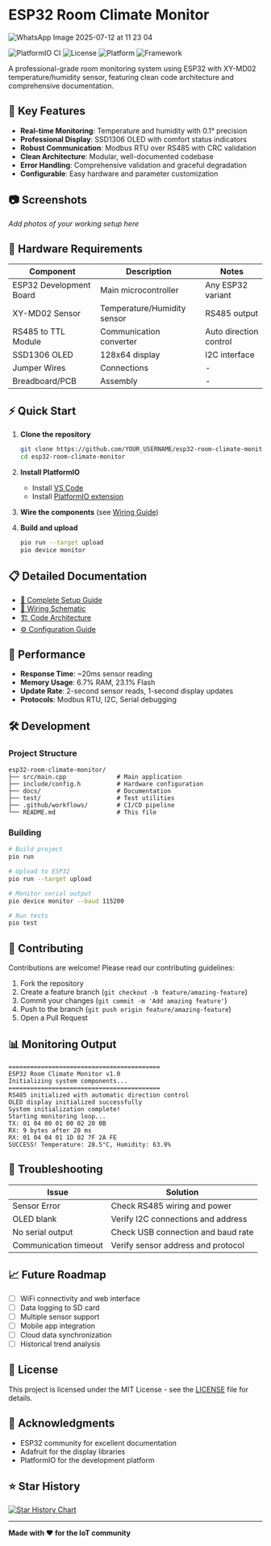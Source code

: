 # ESP32 Room Climate Monitor

![WhatsApp Image 2025-07-12 at 11 23 04](https://github.com/user-attachments/assets/4c9ae847-7e54-4fe7-85ce-5f88243671d0)

![PlatformIO CI](https://github.com/YOUR_USERNAME/esp32-room-climate-monitor/workflows/PlatformIO%20CI/badge.svg)
![License](https://img.shields.io/badge/license-MIT-blue.svg)
![Platform](https://img.shields.io/badge/platform-ESP32-orange.svg)
![Framework](https://img.shields.io/badge/framework-Arduino-blue.svg)

A professional-grade room monitoring system using ESP32 with XY-MD02 temperature/humidity sensor, featuring clean code architecture and comprehensive documentation.

## 🌟 Key Features

- **Real-time Monitoring**: Temperature and humidity with 0.1° precision
- **Professional Display**: SSD1306 OLED with comfort status indicators
- **Robust Communication**: Modbus RTU over RS485 with CRC validation
- **Clean Architecture**: Modular, well-documented codebase
- **Error Handling**: Comprehensive validation and graceful degradation
- **Configurable**: Easy hardware and parameter customization

## 📷 Screenshots

*Add photos of your working setup here*

## 🔧 Hardware Requirements

| Component | Description | Notes |
|-----------|-------------|-------|
| ESP32 Development Board | Main microcontroller | Any ESP32 variant |
| XY-MD02 Sensor | Temperature/Humidity sensor | RS485 output |
| RS485 to TTL Module | Communication converter | Auto direction control |
| SSD1306 OLED | 128x64 display | I2C interface |
| Jumper Wires | Connections | - |
| Breadboard/PCB | Assembly | - |

## ⚡ Quick Start

1. **Clone the repository**
   ```bash
   git clone https://github.com/YOUR_USERNAME/esp32-room-climate-monitor.git
   cd esp32-room-climate-monitor
   ```

2. **Install PlatformIO**
   - Install [VS Code](https://code.visualstudio.com/)
   - Install [PlatformIO extension](https://platformio.org/install/ide?install=vscode)

3. **Wire the components** (see [Wiring Guide](docs/wiring_schematic.md))

4. **Build and upload**
   ```bash
   pio run --target upload
   pio device monitor
   ```

## 📋 Detailed Documentation

- [📖 Complete Setup Guide](README.md)
- [🔌 Wiring Schematic](docs/wiring_schematic.md)
- [🏗️ Code Architecture](docs/CODE_STRUCTURE.md)
- [⚙️ Configuration Guide](include/config.h)

## 🎯 Performance

- **Response Time**: ~20ms sensor reading
- **Memory Usage**: 6.7% RAM, 23.1% Flash
- **Update Rate**: 2-second sensor reads, 1-second display updates
- **Protocols**: Modbus RTU, I2C, Serial debugging

## 🛠️ Development

### Project Structure
```
esp32-room-climate-monitor/
├── src/main.cpp              # Main application
├── include/config.h          # Hardware configuration
├── docs/                     # Documentation
├── test/                     # Test utilities
├── .github/workflows/        # CI/CD pipeline
└── README.md                 # This file
```

### Building
```bash
# Build project
pio run

# Upload to ESP32
pio run --target upload

# Monitor serial output
pio device monitor --baud 115200

# Run tests
pio test
```

## 🤝 Contributing

Contributions are welcome! Please read our contributing guidelines:

1. Fork the repository
2. Create a feature branch (`git checkout -b feature/amazing-feature`)
3. Commit your changes (`git commit -m 'Add amazing feature'`)
4. Push to the branch (`git push origin feature/amazing-feature`)
5. Open a Pull Request

## 📊 Monitoring Output

```
==========================================
ESP32 Room Climate Monitor v1.0
Initializing system components...
==========================================
RS485 initialized with automatic direction control
OLED display initialized successfully
System initialization complete!
Starting monitoring loop...
TX: 01 04 00 01 00 02 20 0B 
RX: 9 bytes after 20 ms
RX: 01 04 04 01 1D 02 7F 2A FE 
SUCCESS! Temperature: 28.5°C, Humidity: 63.9%
```

## 🐛 Troubleshooting

| Issue | Solution |
|-------|----------|
| Sensor Error | Check RS485 wiring and power |
| OLED blank | Verify I2C connections and address |
| No serial output | Check USB connection and baud rate |
| Communication timeout | Verify sensor address and protocol |

## 📈 Future Roadmap

- [ ] WiFi connectivity and web interface
- [ ] Data logging to SD card
- [ ] Multiple sensor support
- [ ] Mobile app integration
- [ ] Cloud data synchronization
- [ ] Historical trend analysis

## 📄 License

This project is licensed under the MIT License - see the [LICENSE](LICENSE) file for details.

## 🙏 Acknowledgments

- ESP32 community for excellent documentation
- Adafruit for the display libraries
- PlatformIO for the development platform

## ⭐ Star History

[![Star History Chart](https://api.star-history.com/svg?repos=YOUR_USERNAME/esp32-room-climate-monitor&type=Date)](https://star-history.com/#YOUR_USERNAME/esp32-room-climate-monitor&Date)

---

**Made with ❤️ for the IoT community**
